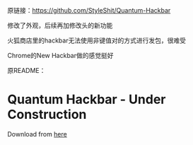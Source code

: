 原链接：https://github.com/StyleShit/Quantum-Hackbar

修改了外观，后续再加修改头的新功能

火狐商店里的hackbar无法使用非键值对的方式进行发包，很难受

Chrome的New Hackbar做的感觉挺好

原README：

Quantum Hackbar - Under Construction
=

Download from [here](https://addons.mozilla.org/en-US/firefox/addon/quantum-hackbar/)
